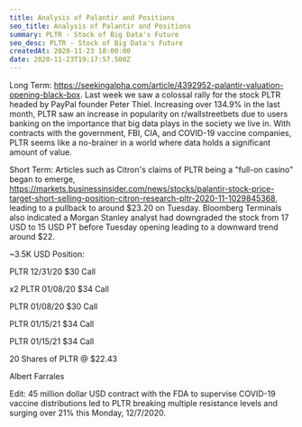 ```yaml
---
title: Analysis of Palantir and Positions
seo_title: Analysis of Palantir and Positions
summary: PLTR - Stock of Big Data's Future
seo_desc: PLTR - Stock of Big Data's Future
createdAt: 2020-11-23 18:00:00
date: 2020-11-23T19:17:57.500Z
---
```


Long Term: https://seekingalpha.com/article/4392952-palantir-valuation-opening-black-box. Last week we saw a colossal rally for the stock PLTR headed by PayPal founder Peter Thiel. Increasing over 134.9% in the last month, PLTR saw an increase in popularity on r/wallstreetbets due to users banking on the importance that big data plays in the society we live in. With contracts with the government, FBI, CIA, and COVID-19 vaccine companies, PLTR seems like a no-brainer in a world where data holds a significant amount of value.

Short Term: Articles such as Citron's claims of PLTR being a "full-on casino" began to emerge, https://markets.businessinsider.com/news/stocks/palantir-stock-price-target-short-selling-position-citron-research-pltr-2020-11-1029845368, leading to a pullback to around $23.20 on Tuesday. Bloomberg Terminals also indicated a Morgan Stanley analyst had downgraded the stock from 17 USD to 15 USD PT before Tuesday opening leading to a downward trend around $22.


~3.5K USD Position:

PLTR 12/31/20 $30 Call

x2 PLTR 01/08/20 $34 Call

PLTR 01/08/20 $30 Call

PLTR 01/15/21 $34 Call

PLTR 01/15/21 $34 Call

20 Shares of PLTR @ $22.43

Albert Farrales

Edit: 45 million dollar USD contract with the FDA to supervise COVID-19 vaccine distributions led to PLTR breaking multiple resistance levels and surging over 21% this Monday, 12/7/2020.
